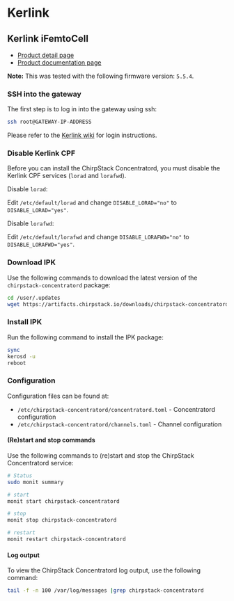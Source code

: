 # Kerlink

<!-- toc -->

## Kerlink iFemtoCell

* [Product detail page](https://www.kerlink.com/product/wirnet-ifemtocell/)
* [Product documentation page](https://wikikerlink.fr/)

**Note:** This was tested with the following firmware version: `5.5.4`.

### SSH into the gateway

The first step is to log in into the gateway using ssh:

```bash
ssh root@GATEWAY-IP-ADDRESS
```

Please refer to the [Kerlink wiki](http://wikikerlink.fr/wirnet-productline)
for login instructions.

### Disable Kerlink CPF

Before you can install the ChirpStack Concentratord, you must disable the 
Kerlink CPF services (`lorad` and `lorafwd`).

Disable `lorad`:

Edit `/etc/default/lorad` and change `DISABLE_LORAD="no"` to `DISABLE_LORAD="yes"`.

Disable `lorafwd`:

Edit `/etc/default/lorafwd` and change `DISABLE_LORAFWD="no"` to `DISABLE_LORAFWD="yes"`.

### Download IPK

Use the following commands to download the latest version of the
`chirpstack-concentratord` package:

```bash
cd /user/.updates
wget https://artifacts.chirpstack.io/downloads/chirpstack-concentratord/vendor/kerlink/ifemtocell/chirpstack-concentratord_{{concentratord_version}}-r1_klkgw.ipk
```

### Install IPK

Run the following command to install the IPK package:

```bash
sync
kerosd -u
reboot
```

### Configuration

Configuration files can be found at:

* `/etc/chirpstack-concentratord/concentratord.toml` - Concentratord configuration
* `/etc/chirpstack-concentratord/channels.toml` - Channel configuration

#### (Re)start and stop commands

Use the following commands to (re)start and stop the ChirpStack Concentratord
service:

```bash
# Status
sudo monit summary

# start
monit start chirpstack-concentratord

# stop
monit stop chirpstack-concentratord

# restart
monit restart chirpstack-concentratord
```

#### Log output

To view the ChirpStack Concentratord log output, use the following command:

```bash
tail -f -n 100 /var/log/messages |grep chirpstack-concentratord
```
